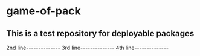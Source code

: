 # game-of-pack
This is a test repository for deployable packages
----------
2nd line--------------
3rd line--------------
4th line--------------
